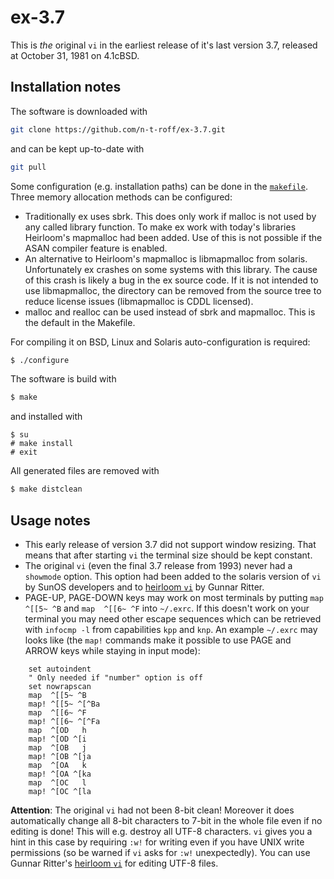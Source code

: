 # ex-3.7
This is *the* original `vi` in the earliest release of it's last version 3.7,
released at October 31, 1981 on 4.1cBSD.
## Installation notes
The software is downloaded with
```sh
git clone https://github.com/n-t-roff/ex-3.7.git
```
and can be kept up-to-date with
```sh
git pull
```
Some configuration (e.g. installation paths) can be done in the
[`makefile`](https://github.com/n-t-roff/ex-3.7/blob/master/Makefile.in).
Three memory allocation methods can be configured:
* Traditionally ex uses sbrk.
  This does only work if malloc is not used by any called library
  function.
  To make ex work with today's libraries Heirloom's mapmalloc had been
  added.
  Use of this is not possible if the ASAN compiler feature is enabled.
* An alternative to Heirloom's mapmalloc is libmapmalloc from solaris.
  Unfortunately ex crashes on some systems with this library.
  The cause of this crash is likely a bug in the ex source code.
  If it is not intended to use libmapmalloc, the directory can
  be removed from the source tree to reduce license issues
  (libmapmalloc is CDDL licensed).
* malloc and realloc can be used instead of sbrk and mapmalloc.
  This is the default in the Makefile.

For compiling it on BSD, Linux and Solaris auto-configuration is required:
```sh
$ ./configure
```
The software is build with
```sh
$ make
```
and installed with
```
$ su
# make install
# exit
```
All generated files are removed with
```sh
$ make distclean
```
## Usage notes
* This early release of version 3.7 did not support window resizing.
  That means that after starting `vi` the terminal size should be kept constant.
* The original `vi` (even the final 3.7 release from 1993)
  never had a `showmode` option.
  This option had been added to the solaris version of `vi`
  by SunOS developers and to
  [heirloom `vi`](https://github.com/n-t-roff/heirloom-ex-vi)
  by Gunnar Ritter.
* PAGE-UP, PAGE-DOWN keys may work on most terminals by putting
  `map  ^[[5~ ^B` and `map  ^[[6~ ^F` into `~/.exrc`.
  If this doesn't work on your terminal you may need other escape sequences
  which can be retrieved with
  `infocmp -l` from capabilities `kpp` and `knp`.
  An example `~/.exrc` may looks like
  (the `map!` commands make it possible to use PAGE and ARROW keys
  while staying in input mode):
```
    set autoindent
    " Only needed if "number" option is off
    set nowrapscan
    map  ^[[5~ ^B
    map! ^[[5~ ^[^Ba
    map  ^[[6~ ^F
    map! ^[[6~ ^[^Fa
    map  ^[OD   h
    map! ^[OD ^[i
    map  ^[OB   j
    map! ^[OB ^[ja
    map  ^[OA   k
    map! ^[OA ^[ka
    map  ^[OC   l
    map! ^[OC ^[la
```

**Attention**:
The original `vi` had not been 8-bit clean!
Moreover it does automatically change all 8-bit characters to 7-bit
in the whole file even if no editing is done!
This will e.g. destroy all UTF-8 characters.
`vi` gives you a hint in this case by requiring `:w!` for writing
even if you have UNIX write permissions
(so be warned if `vi` asks for `:w!` unexpectedly).
You can use Gunnar Ritter's
[heirloom `vi`](https://github.com/n-t-roff/heirloom-ex-vi)
for editing UTF-8 files.
